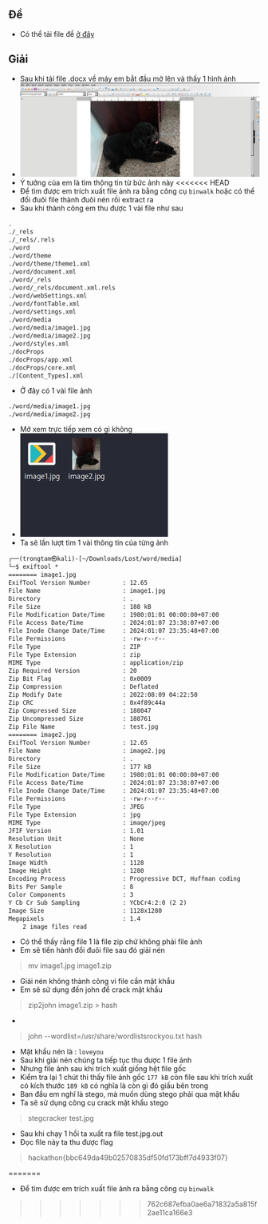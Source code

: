## Đề 
- Có thể tải file đề [ở đây](File_challenge/Lost.docx)
## Giải 
- Sau khi tải file .docx về máy em bắt đầu mở lên và thấy 1 hình ảnh
- ![capture](image/1.png)
- Ý tưởng của em là tìm thông tin từ bức ảnh này 
<<<<<<< HEAD
- Để tìm được em trích xuất file ảnh ra bằng công cụ `binwalk` hoặc có thể đổi đuôi file thành đuôi nén rồi extract ra 
- Sau khi thành công em thu được 1 vài file như sau 
```text
.
./_rels
./_rels/.rels
./word
./word/theme
./word/theme/theme1.xml
./word/document.xml
./word/_rels
./word/_rels/document.xml.rels
./word/webSettings.xml
./word/fontTable.xml
./word/settings.xml
./word/media
./word/media/image1.jpg
./word/media/image2.jpg
./word/styles.xml
./docProps
./docProps/app.xml
./docProps/core.xml
./[Content_Types].xml

```
- Ở đây có 1 vài file ảnh 
```text
./word/media/image1.jpg
./word/media/image2.jpg
```
- Mở xem trực tiếp xem có gì không 
- ![capture](image/2.PNG)
- Ta sẽ lần lượt tìm 1 vài thông tin của từng ảnh 
```text
┌──(trongtam㉿kali)-[~/Downloads/Lost/word/media]
└─$ exiftool *        
======== image1.jpg
ExifTool Version Number         : 12.65
File Name                       : image1.jpg
Directory                       : .
File Size                       : 188 kB
File Modification Date/Time     : 1980:01:01 00:00:00+07:00
File Access Date/Time           : 2024:01:07 23:38:07+07:00
File Inode Change Date/Time     : 2024:01:07 23:35:48+07:00
File Permissions                : -rw-r--r--
File Type                       : ZIP
File Type Extension             : zip
MIME Type                       : application/zip
Zip Required Version            : 20
Zip Bit Flag                    : 0x0009
Zip Compression                 : Deflated
Zip Modify Date                 : 2022:08:09 04:22:50
Zip CRC                         : 0x4f89c44a
Zip Compressed Size             : 188047
Zip Uncompressed Size           : 188761
Zip File Name                   : test.jpg
======== image2.jpg
ExifTool Version Number         : 12.65
File Name                       : image2.jpg
Directory                       : .
File Size                       : 177 kB
File Modification Date/Time     : 1980:01:01 00:00:00+07:00
File Access Date/Time           : 2024:01:07 23:38:07+07:00
File Inode Change Date/Time     : 2024:01:07 23:35:48+07:00
File Permissions                : -rw-r--r--
File Type                       : JPEG
File Type Extension             : jpg
MIME Type                       : image/jpeg
JFIF Version                    : 1.01
Resolution Unit                 : None
X Resolution                    : 1
Y Resolution                    : 1
Image Width                     : 1128
Image Height                    : 1280
Encoding Process                : Progressive DCT, Huffman coding
Bits Per Sample                 : 8
Color Components                : 3
Y Cb Cr Sub Sampling            : YCbCr4:2:0 (2 2)
Image Size                      : 1128x1280
Megapixels                      : 1.4
    2 image files read
```
- Có thể thấy rằng file 1 là file zip chứ không phải file ảnh 
- Em sẽ tiến hành đổi đuôi file sau đó giải nén 
> mv image1.jpg image1.zip 
- Giải nén không thành công vì file cần mật khẩu
- Em sẽ sử dụng đến john để crack mật khẩu 
> zip2john image1.zip > hash
-
> john --wordlist=/usr/share/wordlistsrockyou.txt hash 
- Mật khẩu nén là : `loveyou`
- Sau khi giải nén chúng ta tiếp tục thu được 1 file ảnh 
- Nhưng file ảnh sau khi trích xuất giống hệt file gốc 
- Kiểm tra lại 1 chút thi thấy file ảnh gốc `177 kB` còn file sau khi trích xuất có kích thước `189 kB` có nghĩa là còn gì đó giấu bên trong 
- Ban đầu em nghĩ là stego, mà muốn dùng stego phải qua mật khẩu 
- Ta sẽ sử dụng công cụ crack mật khẩu stego
> stegcracker test.jpg
- Sau khi chạy 1 hồi ta xuất ra file test.jpg.out
- Đọc file này ta thu được flag 
> hackathon{bbc649da49b02570835df50fd173bff7d4933f07}


=======
- Để tìm được em trích xuất file ảnh ra bằng công cụ `binwalk`
>>>>>>> 762c687efba0ae6a71832a5a815f2ae11ca166e3
